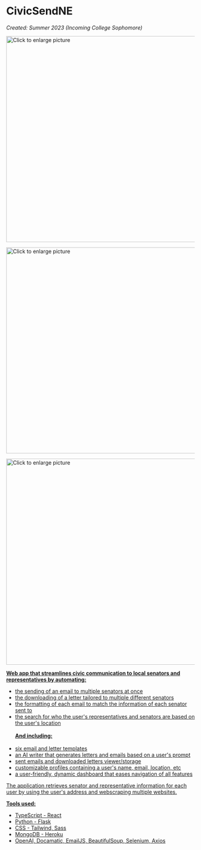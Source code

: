 # CivicSendNE

<i>Created: Summer 2023 (Incoming College Sophomore)</i>

<a href="https://drive.google.com/uc?export=view&id=14dVYj1fZlGDDkaf6GBEp_ArYoO-4zadp"><img src="https://drive.google.com/uc?export=view&id=14dVYj1fZlGDDkaf6GBEp_ArYoO-4zadp" style="width: 550px; max-width: 100%; height: auto" title="Click to enlarge picture" />
 
<a href="https://drive.google.com/uc?export=view&id=1A-ymk6u86sOoUYP5X1QmlPvXvRkWLeii"><img src="https://drive.google.com/uc?export=view&id=1A-ymk6u86sOoUYP5X1QmlPvXvRkWLeii" style="width: 550px; max-width: 100%; height: auto" title="Click to enlarge picture" />

<a href="https://drive.google.com/uc?export=view&id=15emMJQD9RmRJ7MoTG4NXKMexJQAiMZl2"><img src="https://drive.google.com/uc?export=view&id=15emMJQD9RmRJ7MoTG4NXKMexJQAiMZl2" style="width: 550px; max-width: 100%; height: auto" title="Click to enlarge picture" />

<b>Web app that streamlines civic communication to local senators and representatives by automating:</b>
 - the sending of an email to multiple senators at once
 - the downloading of a letter tailored to multiple different senators
 - the formatting of each email to match the information of each senator sent to
 - the search for who the user's representatives and senators are based on the user's location
<br/><br/><b>And including:</b><br/><br/>
 - six email and letter templates
 - an AI writer that generates letters and emails based on a user's prompt
 - sent emails and downloaded letters viewer/storage
 - customizable profiles containing a user's name, email, location, etc
 - a user-friendly, dynamic dashboard that eases navigation of all features

The application retrieves senator and representative information for each user by using the user's address and webscraping multiple websites.<br>

  <b>Tools used:</b>
 - TypeScript - React
 - Python - Flask
 - CSS - Tailwind, Sass
 - MongoDB - Heroku
 - OpenAI, Docamatic, EmailJS, BeautifulSoup, Selenium, Axios

